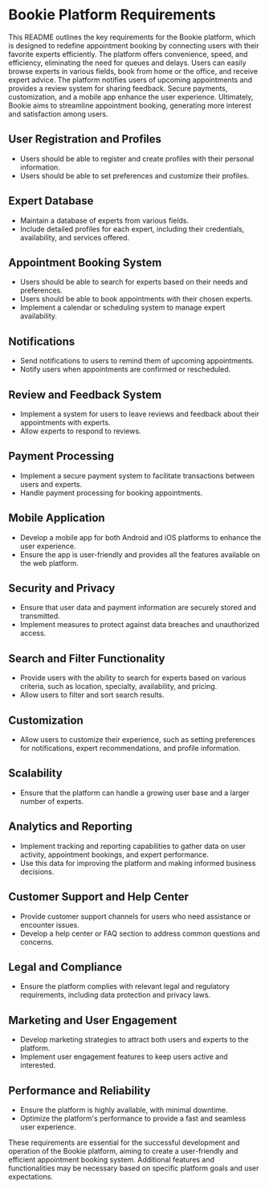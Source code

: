 # Bookie Platform Requirements

This README outlines the key requirements for the Bookie platform, which is designed to redefine appointment booking by connecting users with their favorite experts efficiently. The platform offers convenience, speed, and efficiency, eliminating the need for queues and delays. Users can easily browse experts in various fields, book from home or the office, and receive expert advice. The platform notifies users of upcoming appointments and provides a review system for sharing feedback. Secure payments, customization, and a mobile app enhance the user experience. Ultimately, Bookie aims to streamline appointment booking, generating more interest and satisfaction among users.

## User Registration and Profiles

- Users should be able to register and create profiles with their personal information.
- Users should be able to set preferences and customize their profiles.

## Expert Database

- Maintain a database of experts from various fields.
- Include detailed profiles for each expert, including their credentials, availability, and services offered.

## Appointment Booking System

- Users should be able to search for experts based on their needs and preferences.
- Users should be able to book appointments with their chosen experts.
- Implement a calendar or scheduling system to manage expert availability.

## Notifications

- Send notifications to users to remind them of upcoming appointments.
- Notify users when appointments are confirmed or rescheduled.

## Review and Feedback System

- Implement a system for users to leave reviews and feedback about their appointments with experts.
- Allow experts to respond to reviews.

## Payment Processing

- Implement a secure payment system to facilitate transactions between users and experts.
- Handle payment processing for booking appointments.

## Mobile Application

- Develop a mobile app for both Android and iOS platforms to enhance the user experience.
- Ensure the app is user-friendly and provides all the features available on the web platform.

## Security and Privacy

- Ensure that user data and payment information are securely stored and transmitted.
- Implement measures to protect against data breaches and unauthorized access.

## Search and Filter Functionality

- Provide users with the ability to search for experts based on various criteria, such as location, specialty, availability, and pricing.
- Allow users to filter and sort search results.

## Customization

- Allow users to customize their experience, such as setting preferences for notifications, expert recommendations, and profile information.

## Scalability

- Ensure that the platform can handle a growing user base and a larger number of experts.

## Analytics and Reporting

- Implement tracking and reporting capabilities to gather data on user activity, appointment bookings, and expert performance.
- Use this data for improving the platform and making informed business decisions.

## Customer Support and Help Center

- Provide customer support channels for users who need assistance or encounter issues.
- Develop a help center or FAQ section to address common questions and concerns.

## Legal and Compliance

- Ensure the platform complies with relevant legal and regulatory requirements, including data protection and privacy laws.

## Marketing and User Engagement

- Develop marketing strategies to attract both users and experts to the platform.
- Implement user engagement features to keep users active and interested.

## Performance and Reliability

- Ensure the platform is highly available, with minimal downtime.
- Optimize the platform's performance to provide a fast and seamless user experience.

These requirements are essential for the successful development and operation of the Bookie platform, aiming to create a user-friendly and efficient appointment booking system. Additional features and functionalities may be necessary based on specific platform goals and user expectations.
